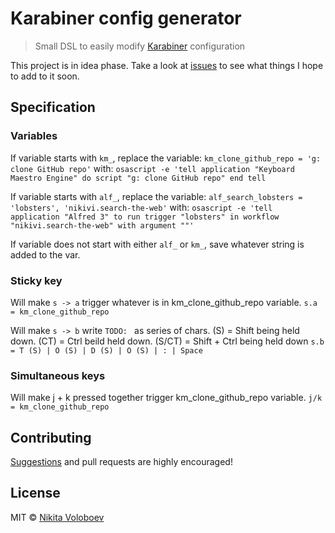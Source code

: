 # Karabiner config generator
> Small DSL to easily modify [Karabiner](https://github.com/tekezo/Karabiner-Elements) configuration

This project is in idea phase. Take a look at [issues](../../issues/) to see what things I hope to add to it soon.

## Specification
### Variables
If variable starts with `km_`, replace the variable:
`km_clone_github_repo = 'g: clone GitHub repo'`
with:
`osascript -e 'tell application "Keyboard Maestro Engine" do script "g: clone GitHub repo" end tell`

If variable starts with `alf_`, replace the variable:
`alf_search_lobsters = 'lobsters', 'nikivi.search-the-web'`
with:
`osascript -e 'tell application "Alfred 3" to run trigger "lobsters" in workflow "nikivi.search-the-web" with argument ""'`

If variable does not start with either `alf_` or `km_`, save whatever string is added to the var.

### Sticky key
Will make `s -> a` trigger whatever is in km_clone_github_repo variable.
`s.a = km_clone_github_repo`

Will make `s -> b` write `TODO: ` as series of chars. (S) = Shift being held down. (CT) = Ctrl beild held down.
(S/CT) = Shift + Ctrl being held down
`s.b = T (S) | O (S) | D (S) | O (S) | : | Space`

### Simultaneous keys
Will make j + k pressed together trigger km_clone_github_repo variable.
`j/k = km_clone_github_repo`

## Contributing
[Suggestions](../../issues/) and pull requests are highly encouraged!

## License
MIT © [Nikita Voloboev](https://nikitavoloboev.xyz)